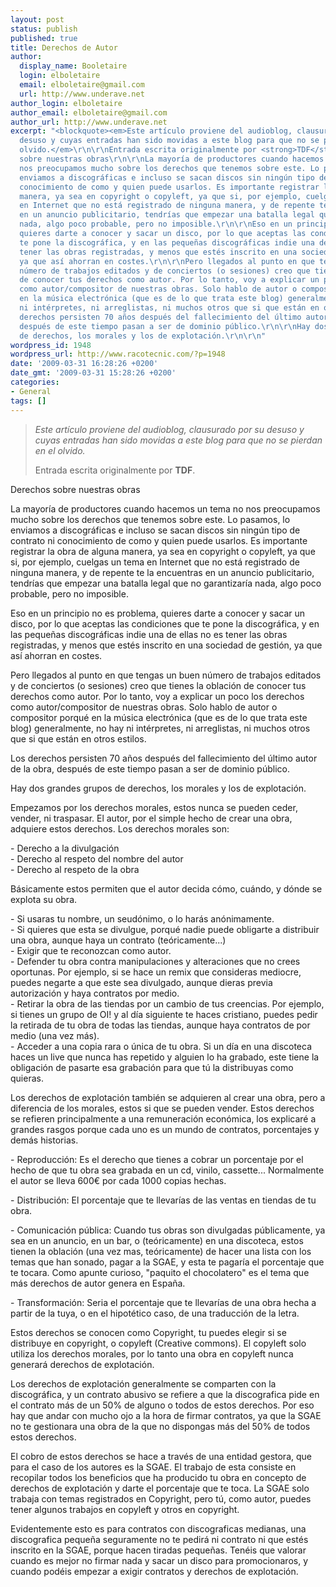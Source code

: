 ```yaml
---
layout: post
status: publish
published: true
title: Derechos de Autor
author:
  display_name: Booletaire
  login: elboletaire
  email: elboletaire@gmail.com
  url: http://www.underave.net
author_login: elboletaire
author_email: elboletaire@gmail.com
author_url: http://www.underave.net
excerpt: "<blockquote><em>Este artículo proviene del audioblog, clausurado por su
  desuso y cuyas entradas han sido movidas a este blog para que no se pierdan en el
  olvido.</em>\r\n\r\nEntrada escrita originalmente por <strong>TDF</strong>.</blockquote>\r\nDerechos
  sobre nuestras obras\r\n\r\nLa mayoría de productores cuando hacemos un tema no
  nos preocupamos mucho sobre los derechos que tenemos sobre este. Lo pasamos, lo
  enviamos a discográficas e incluso se sacan discos sin ningún tipo de contrato ni
  conocimiento de como y quien puede usarlos. Es importante registrar la obra de alguna
  manera, ya sea en copyright o copyleft, ya que si, por ejemplo, cuelgas un tema
  en Internet que no está registrado de ninguna manera, y de repente te la encuentras
  en un anuncio publicitario, tendrías que empezar una batalla legal que no garantizaría
  nada, algo poco probable, pero no imposible.\r\n\r\nEso en un principio no es problema,
  quieres darte a conocer y sacar un disco, por lo que aceptas las condiciones que
  te pone la discográfica, y en las pequeñas discográficas indie una de ellas no es
  tener las obras registradas, y menos que estés inscrito en una sociedad de gestión,
  ya que así ahorran en costes.\r\n\r\nPero llegados al punto en que tengas un buen
  número de trabajos editados y de conciertos (o sesiones) creo que tienes la oblación
  de conocer tus derechos como autor. Por lo tanto, voy a explicar un poco los derechos
  como autor/compositor de nuestras obras. Solo hablo de autor o compositor porqué
  en la música electrónica (que es de lo que trata este blog) generalmente, no hay
  ni intérpretes, ni arreglistas, ni muchos otros que si que están en otros estilos.\r\n\r\nLos
  derechos persisten 70 años después del fallecimiento del último autor de la obra,
  después de este tiempo pasan a ser de dominio público.\r\n\r\nHay dos grandes grupos
  de derechos, los morales y los de explotación.\r\n\r\n"
wordpress_id: 1948
wordpress_url: http://www.racotecnic.com/?p=1948
date: '2009-03-31 16:28:26 +0200'
date_gmt: '2009-03-31 15:28:26 +0200'
categories:
- General
tags: []
---
```

<blockquote><em>Este artículo proviene del audioblog, clausurado por su desuso y cuyas entradas han sido movidas a este blog para que no se pierdan en el olvido.</em></p>
<p>Entrada escrita originalmente por <strong>TDF</strong>.</p></blockquote>
<p>Derechos sobre nuestras obras</p>
<p>La mayoría de productores cuando hacemos un tema no nos preocupamos mucho sobre los derechos que tenemos sobre este. Lo pasamos, lo enviamos a discográficas e incluso se sacan discos sin ningún tipo de contrato ni conocimiento de como y quien puede usarlos. Es importante registrar la obra de alguna manera, ya sea en copyright o copyleft, ya que si, por ejemplo, cuelgas un tema en Internet que no está registrado de ninguna manera, y de repente te la encuentras en un anuncio publicitario, tendrías que empezar una batalla legal que no garantizaría nada, algo poco probable, pero no imposible.</p>
<p>Eso en un principio no es problema, quieres darte a conocer y sacar un disco, por lo que aceptas las condiciones que te pone la discográfica, y en las pequeñas discográficas indie una de ellas no es tener las obras registradas, y menos que estés inscrito en una sociedad de gestión, ya que así ahorran en costes.</p>
<p>Pero llegados al punto en que tengas un buen número de trabajos editados y de conciertos (o sesiones) creo que tienes la oblación de conocer tus derechos como autor. Por lo tanto, voy a explicar un poco los derechos como autor/compositor de nuestras obras. Solo hablo de autor o compositor porqué en la música electrónica (que es de lo que trata este blog) generalmente, no hay ni intérpretes, ni arreglistas, ni muchos otros que si que están en otros estilos.</p>
<p>Los derechos persisten 70 años después del fallecimiento del último autor de la obra, después de este tiempo pasan a ser de dominio público.</p>
<p>Hay dos grandes grupos de derechos, los morales y los de explotación.</p>
<p><a id="more"></a><a id="more-1948"></a></p>
<p>Empezamos por los derechos morales, estos nunca se pueden ceder, vender, ni traspasar. El autor, por el simple hecho de crear una obra, adquiere estos derechos. Los derechos morales son:</p>
<p>- Derecho a la divulgación<br />
- Derecho al respeto del nombre del autor<br />
- Derecho al respeto de la obra</p>
<p>Básicamente estos permiten que el autor decida cómo, cuándo, y dónde se explota su obra.</p>
<p>- Si usaras tu nombre, un seudónimo, o lo harás anónimamente.<br />
- Si quieres que esta se divulgue, porqué nadie puede obligarte a distribuir una obra, aunque haya un contrato (teóricamente...)<br />
- Exigir que te reconozcan como autor.<br />
- Defender tu obra contra manipulaciones y alteraciones que no crees oportunas. Por ejemplo, si se hace un remix que consideras mediocre, puedes negarte a que este sea divulgado, aunque dieras previa autorización y haya contratos por medio.<br />
- Retirar la obra de las tiendas por un cambio de tus creencias. Por ejemplo, si tienes un grupo de OI! y al día siguiente te haces cristiano, puedes pedir la retirada de tu obra de todas las tiendas, aunque haya contratos de por medio (una vez más).<br />
- Acceder a una copia rara o única de tu obra. Si un día en una discoteca haces un live que nunca has repetido y alguien lo ha grabado, este tiene la obligación de pasarte esa grabación para que tú la distribuyas como quieras.</p>
<p>Los derechos de explotación también se adquieren al crear una obra, pero a diferencia de los morales, estos si que se pueden vender. Estos derechos se refieren principalmente a una remuneración económica, los explicaré a grandes rasgos porque cada uno es un mundo de contratos, porcentajes y demás historias.</p>
<p>- Reproducción: Es el derecho que tienes a cobrar un porcentaje por el hecho de que tu obra sea grabada en un cd, vinilo, cassette... Normalmente el autor se lleva 600€ por cada 1000 copias hechas.</p>
<p>- Distribución: El porcentaje que te llevarías de las ventas en tiendas de tu obra.</p>
<p>- Comunicación pública: Cuando tus obras son divulgadas públicamente, ya sea en un anuncio, en un bar, o (teóricamente) en una discoteca, estos tienen la oblación (una vez mas, teóricamente) de hacer una lista con los temas que han sonado, pagar a la SGAE, y esta te pagaría el porcentaje que te tocara. Como apunte curioso, "paquito el chocolatero" es el tema que más derechos de autor genera en España.</p>
<p>- Transformación: Seria el porcentaje que te llevarías de una obra hecha a partir de la tuya, o en el hipotético caso, de una traducción de la letra.</p>
<p>Estos derechos se conocen como Copyright, tu puedes elegir si se distribuye en copyright, o copyleft (Creative commons). El copyleft solo utiliza los derechos morales, por lo tanto una obra en copyleft nunca generará derechos de explotación.</p>
<p>Los derechos de explotación generalmente se comparten con la discográfica, y un contrato abusivo se refiere a que la discografica pide en el contrato más de un 50% de alguno o todos de estos derechos. Por eso hay que andar con mucho ojo a la hora de firmar contratos, ya que la SGAE no te gestionara una obra de la que no dispongas más del 50% de todos estos derechos.</p>
<p>El cobro de estos derechos se hace a través de una entidad gestora, que para el caso de los autores es la SGAE. El trabajo de esta consiste en recopilar todos los beneficios que ha producido tu obra en concepto de derechos de explotación y darte el porcentaje que te toca. La SGAE solo trabaja con temas registrados en Copyright, pero tú, como autor, puedes tener algunos trabajos en copyleft y otros en copyright.</p>
<p>Evidentemente esto es para contratos con discograficas medianas, una discografica pequeña seguramente no te pedirá ni contrato ni que estés inscrito en la SGAE, porque hacen tiradas pequeñas. Tenéis que valorar cuando es mejor no firmar nada y sacar un disco para promocionaros, y cuando podéis empezar a exigir contratos y derechos de explotación.</p>

